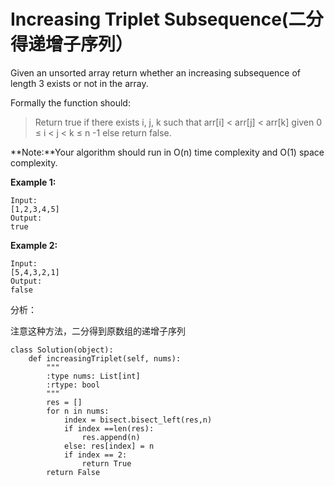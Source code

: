 # Increasing Triplet Subsequence\(二分得递增子序列）

Given an unsorted array return whether an increasing subsequence of length 3 exists or not in the array.

Formally the function should:

> Return true if there exists i, j, k such that arr\[i\] &lt; arr\[j\] &lt; arr\[k\] given 0 ≤ i &lt; j &lt; k ≤ n -1 else return false.

**Note:**Your algorithm should run in O\(n\) time complexity and O\(1\) space complexity.

**Example 1:**

```text
Input: 
[1,2,3,4,5]
Output: 
true
```

**Example 2:**

```text
Input: 
[5,4,3,2,1]
Output: 
false
```

分析：

注意这种方法，二分得到原数组的递增子序列

```text
class Solution(object):
    def increasingTriplet(self, nums):
        """
        :type nums: List[int]
        :rtype: bool
        """
        res = []
        for n in nums:
            index = bisect.bisect_left(res,n)  
            if index ==len(res):
                res.append(n)
            else: res[index] = n
            if index == 2:
                return True
        return False
```

